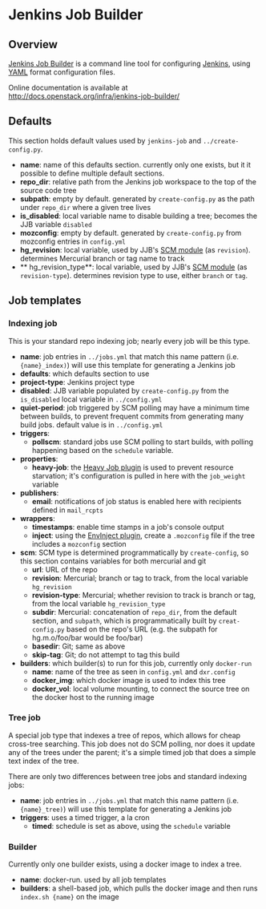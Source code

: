 # Jenkins Job Builder
## Overview
[Jenkins Job Builder](http://docs.openstack.org/infra/jenkins-job-builder/) is a command line tool for configuring [Jenkins](http://jenkins-ci.org/), using [YAML](http://www.yaml.org/) format configuration files.

Online documentation is available at http://docs.openstack.org/infra/jenkins-job-builder/

## Defaults
This section holds default values used by `jenkins-job` and `../create-config.py`. 

 - **name**: name of this defaults section. currently only one exists, but it it possible to define multiple default sections.
 - **repo_dir**: relative path from the Jenkins job workspace to the top of the source code tree
 - **subpath**: empty by default. generated by `create-config.py` as the path under `repo_dir` where a given tree lives
 - **is_disabled**: local variable name to disable building a tree; becomes the JJB variable `disabled`
 - **mozconfig**: empty by default. generated by `create-config.py` from mozconfig entries in `config.yml`
 - **hg_revision**: local variable, used by JJB's [SCM module](http://docs.openstack.org/infra/jenkins-job-builder/scm.html) (as `revision`). determines Mercurial branch or tag name to track
 - ** hg_revision_type**: local variable, used by JJB's [SCM module](http://docs.openstack.org/infra/jenkins-job-builder/scm.html) (as `revision-type`). determines revision type to use, either `branch` or `tag`.

## Job templates
### Indexing job
This is your standard repo indexing job; nearly every job will be this type. 

 - **name**: job entries in `../jobs.yml` that match this name pattern (i.e. `{name}_index)`) will use this template for generating a Jenkins job
 - **defaults**: which defaults section to use
 - **project-type**: Jenkins project type
 - **disabled**: JJB variable populated by `create-config.py` from the `is_disabled` local variable in `../config.yml`
 - **quiet-period**: job triggered by SCM polling may have a minimum time between builds, to prevent frequent commits from generating many build jobs. default value is in `../config.yml`
 - **triggers**: 
     - **pollscm**: standard jobs use SCM polling to start builds, with polling happening based on the `schedule` variable.
 - **properties**: 
     - **heavy-job**: the [Heavy Job plugin](https://wiki.jenkins-ci.org/display/JENKINS/Heavy+Job+Plugin) is used to prevent resource starvation; it's configuration is pulled in here with the `job_weight` variable
 - **publishers**: 
     - **email**: notifications of job status is enabled here with recipients defined in `mail_rcpts`
 - **wrappers**:
     - **timestamps**: enable time stamps in a job's console output
     - **inject**: using the [EnvInject plugin](https://wiki.jenkins-ci.org/display/JENKINS/EnvInject+Plugin), create a `.mozconfig` file if the tree includes a `mozconfig` section
 - **scm**: SCM type is determined programmatically by `create-config`, so this section contains variables for both mercurial and git
     - **url**: URL of the repo
     - **revision**: Mercurial; branch or tag to track, from the local variable `hg_revision`
     - **revision-type**: Mercurial; whether revision to track is branch or tag, from the local variable `hg_revision_type`
     - **subdir**: Mercurial: concatenation of `repo_dir`, from the default section, and `subpath`, which is programmatically built by `creat-config.py` based on the repo's URL (e.g. the subpath for hg.m.o/foo/bar would be foo/bar)
     - **basedir**: Git; same as above
     - **skip-tag**: Git; do not attempt to tag this build
 - **builders**: which builder(s) to run for this job, currently only `docker-run`
     - **name**: name of the tree as seen in `config.yml` and `dxr.config`
     - **docker_img**: which docker image is used to index this tree
     - **docker_vol**: local volume mounting, to connect the source tree on the docker host to the running image

### Tree job
A special job type that indexes a tree of repos, which allows for cheap cross-tree searching. This job does not do SCM polling, nor does it update any of the trees under the parent; it's a simple timed job that does a simple text index of the tree.

There are only two differences between tree jobs and standard indexing jobs:

 - **name**: job entries in `../jobs.yml` that match this name pattern (i.e. `{name}_tree)`) will use this template for generating a Jenkins job
 - **triggers**: uses a timed trigger, a la cron
     - **timed**: schedule is set as above, using the `schedule` variable

### Builder
Currently only one builder exists, using a docker image to index a tree.

 - **name**: docker-run. used by all job templates
 - **builders**: a shell-based job, which pulls the docker image and then runs `index.sh {name}` on the image

